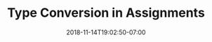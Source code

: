 ---
title: 'Type Conversion in Assignments'
date: 2018-11-14T19:02:50-07:00
weight: 5.
draft: false
---